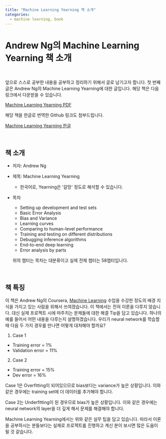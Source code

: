 ```yaml
---
title: "Machine Learning Yearning 책 소개"
categories:
  - machine learning, book
---
```


Andrew Ng의 Machine Learning Yearning 책 소개
============
<br/>

앞으로 스스로 공부한 내용을 공부하고 정리하기 위해서 글로 남기고자 합니다. 첫 번째 글은 Andrew Ng의 Machine Learning Yearning에 대한 글입니다. 해당 책은 다음 링크에서 다운받을 수 있습니다.   


[Machine Learning Yearning PDF](https://tensorflowkorea.files.wordpress.com/2018/09/ng_mly01_13.pdf)

해당 책을 한글로 번역한 Github 링크도 첨부드립니다.

[Machine Learning Yearning 한글](https://github.com/deep-diver/Machine-Learning-Yearning-Korean-Translation)

<br/>


책 소개
------------

- 저자: Andrew Ng
- 제목: Machine Learning Yearning
  - 한국어로, Yearning은 '갈망' 정도로 해석할 수 있습니다.
- 목차
  - Setting up development and test sets
  - Basic Error Analysis
  - Bias and Variance
  - Learning curves
  - Comparing to human-level performance
  - Training and testing on different distributions
  - Debugging inference algorithms
  - End-to-end deep learning
  - Error analysis by parts  

  위의 챕터는 목차는 대분류이고 실제 전체 챕터는 58챕터입니다.


<br/>

책 특징
------------
이 책은 Andrew Ng의 Coursera, [Machine Learning](https://www.coursera.org/learn/machine-learning) 수업을 수강한 정도의 배경 지식을 가지고 있는 사람을 위해서 쓰여졌습니다. 이 책에서는 전혀 이론을 다루지 않습니다. 대신 실제 프로젝트 시에 마주치는 문제들에 대한 해결 Tip을 담고 있습니다. 하나의 예를 들어서 어떤 내용을 다루는지 설명하겠습니다. 우리가 neural network를 학습할 때 다음 두 가지 경우를 만나면 어떻게 대처해야 할까요?


1. Case 1
  - Training error = 1%
  - Validation error = 11%

2. Case 2
  - Training error = 15%
  - Dev error = 16%

Case 1은 Overfitting이 되어있으므로 bias보다는 variance가 높은 상황입니다. 이와 같은 경우에는 training set에 더 데이터를 추가해야 합니다.

Case 2는 Underfitting이 된 경우므로 bias가 높은 상황입니다. 이와 같은 경우에는 neural network의 layer을 더 깊게 해서 문제를 해결해야 합니다.


Machine Learning Yearning에서는 위와 같은 실무 팁을 담고 있습니다. 따라서 이론을 공부하시는 분들보다는 실제로 프로젝트를 진행하고 계신 분이 보시면 많은 도움이 될 것 같습니다.
